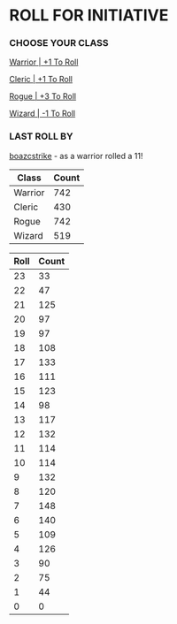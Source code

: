 # ROLL FOR INITIATIVE
### CHOOSE YOUR CLASS

[Warrior | +1 To Roll](https://github.com/benjaminsampica/benjaminsampica/issues/new?title=roll%7Cwarrior&body=Just+click+%27Create%27.)

[Cleric | +1 To Roll](https://github.com/benjaminsampica/benjaminsampica/issues/new?title=roll%7Ccleric&body=Just+click+%27Create%27.)

[Rogue | +3 To Roll](https://github.com/benjaminsampica/benjaminsampica/issues/new?title=roll%7Crogue&body=Just+click+%27Create%27.)

[Wizard | -1 To Roll](https://github.com/benjaminsampica/benjaminsampica/issues/new?title=roll%7Cwizard&body=Just+click+%27Create%27.)
### LAST ROLL BY
[boazcstrike](https://www.github.com/boazcstrike) - as a warrior rolled a 11!

|Class|Count|
|-|-|
|Warrior|742|
|Cleric|430|
|Rogue|742|
|Wizard|519|

|Roll|Count|
|-|-|
|23|33
|22|47
|21|125
|20|97
|19|97
|18|108
|17|133
|16|111
|15|123
|14|98
|13|117
|12|132
|11|114
|10|114
|9|132
|8|120
|7|148
|6|140
|5|109
|4|126
|3|90
|2|75
|1|44
|0|0
